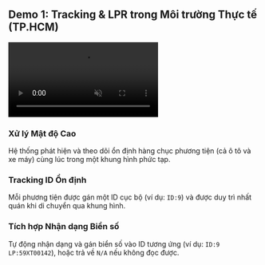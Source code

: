 <!--
  Slide này gần như toàn bộ không gian sẽ dành cho một video/ảnh demo lớn.
  Phần nội dung phân tích sẽ được đặt ở bên cạnh dưới dạng các gạch đầu dòng ngắn gọn,
  đóng vai trò như chú thích cho những gì đang diễn ra trong video.
-->
<section 
  data-background-image="/images/backgrounds/agenda-bg.png" 
  data-background-opacity="1"
  class="h-full"
>
  <div class="w-full h-full flex flex-col justify-center items-center">
    <h2 class="!text-5xl mb-12 text-center text-white font-bold drop-shadow-lg">
      Demo 1: Tracking & LPR trong <strong class="!text-tech-highlight">Môi trường Thực tế (TP.HCM)</strong>
    </h2>
    <div class="grid grid-cols-5 gap-12 w-full max-w-7xl mx-auto items-center">
      <!-- CỘT TRÁI: VIDEO/ẢNH DEMO LỚN -->
      <div class="col-span-3">
        <video 
          src="videos/demo-hcmc-tracking.mp4" 
          autoplay 
          loop 
          muted 
          playsinline
          class="rounded-lg shadow-2xl shadow-tech-card w-full h-[32rem] object-cover"
        />
      </div>
      <!-- CỘT PHẢI: PHÂN TÍCH NHANH CÁC TÍNH NĂNG -->
      <div class="col-span-2 flex flex-col space-y-8 text-2xl">
        <!-- Feature 1: High Density -->
        <div class="fragment bg-tech-card/80 p-6 rounded-lg border-l-4 border-tech-highlight" data-fragment-index="1">
          <h3 class="!text-2xl !text-tech-highlight mb-2 font-semibold">Xử lý Mật độ Cao</h3>
          <p class="text-white text-xl font-normal">Hệ thống phát hiện và theo dõi ổn định hàng chục phương tiện (cả ô tô và xe máy) cùng lúc trong một khung hình phức tạp.</p>
        </div>
        <!-- Feature 2: Stable Tracking -->
        <div class="fragment bg-tech-card/80 p-6 rounded-lg border-l-4 border-tech-highlight" data-fragment-index="2">
          <h3 class="!text-2xl !text-tech-highlight mb-2 font-semibold">Tracking ID Ổn định</h3>
          <p class="text-white text-xl font-normal">Mỗi phương tiện được gán một ID cục bộ (ví dụ: <code class="text-white bg-black/30 px-2 rounded">ID:9</code>) và được duy trì nhất quán khi di chuyển qua khung hình.</p>
        </div>
        <!-- Feature 3: Integrated LPR -->
        <div class="fragment bg-tech-card/80 p-6 rounded-lg border-l-4 border-tech-highlight" data-fragment-index="3">
          <h3 class="!text-2xl !text-tech-highlight mb-2 font-semibold">Tích hợp Nhận dạng Biển số</h3>
          <p class="text-white text-xl font-normal">Tự động nhận dạng và gán biển số vào ID tương ứng (ví dụ: <code class="text-white bg-black/30 px-2 rounded">ID:9 LP:59XT00142</code>), hoặc trả về <code class="text-white bg-black/30 px-2 rounded">N/A</code> nếu không đọc được.</p>
        </div>
      </div>
    </div>
  </div>
</section>
